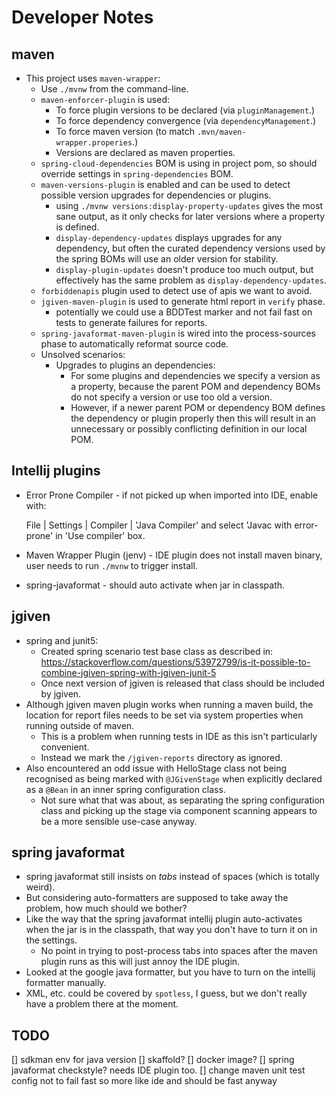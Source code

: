 # Developer Notes

## maven

- This project uses `maven-wrapper`:
  - Use `./mvnw` from the command-line.
  - `maven-enforcer-plugin` is used:
    - To force plugin versions to be declared (via `pluginManagement`.)
    - To force dependency convergence (via `dependencyManagement`.)
    - To force maven version (to match `.mvn/maven-wrapper.properies`.)
    - Versions are declared as maven properties. 
  - `spring-cloud-dependencies` BOM is using in project pom, so should override settings in `spring-dependencies` BOM.
  - `maven-versions-plugin` is enabled and can be used to detect possible version upgrades for dependencies or plugins.
    - using `./mvnw versions:display-property-updates` gives the most sane output, as it only checks for later versions
      where a property is defined.
    - `display-dependency-updates` displays upgrades for any dependency, but often the curated dependency versions used
      by the spring BOMs will use an older version for stability.
    - `display-plugin-updates` doesn't produce too much output, but effectively has the same problem as
      `display-dependency-updates`.
  - `forbiddenapis` plugin used to detect use of apis we want to avoid.
  - `jgiven-maven-plugin` is used to generate html report in `verify` phase.
    - potentially we could use a BDDTest marker and not fail fast on tests to generate failures for reports.
  - `spring-javaformat-maven-plugin` is wired into the process-sources phase to automatically reformat source code.
  - Unsolved scenarios:
    - Upgrades to plugins an dependencies:
      - For some plugins and dependencies we specify a version as a property, because the parent POM and dependency BOMs
        do not specify a version or use too old a version.
      - However, if a newer parent POM or dependency BOM defines the dependency or plugin properly then this will result
        in an unnecessary or possibly conflicting definition in our local POM.

## Intellij plugins

- Error Prone Compiler - if not picked up when imported into IDE, enable with:
  
  File | Settings | Compiler | 'Java Compiler' and select 'Javac with error-prone' in 'Use compiler' box. 
- Maven Wrapper Plugin (jenv) - IDE plugin does not install maven binary, user needs to run `./mvnw` to trigger install.
- spring-javaformat - should auto activate when jar in classpath.
 
## jgiven

- spring and junit5:
  - Created spring scenario test base class as described in:
    https://stackoverflow.com/questions/53972799/is-it-possible-to-combine-jgiven-spring-with-jgiven-junit-5
  - Once next version of jgiven is released that class should be included by jgiven.
- Although jgiven maven plugin works when running a maven build, the location for report files needs to be set via
  system properties when running outside of maven.
  - This is a problem when running tests in IDE as this isn't particularly convenient.
  - Instead we mark the `/jgiven-reports` directory as ignored.
- Also encountered an odd issue with HelloStage class not being recognised as being marked with `@JGivenStage` when
  explicitly declared as a `@Bean` in an inner spring configuration class.
  - Not sure what that was about, as separating the spring configuration class and picking up the stage via component
    scanning appears to be a more sensible use-case anyway. 
  
## spring javaformat

- spring javaformat still insists on _tabs_ instead of spaces (which is totally weird).
- But considering auto-formatters are supposed to take away the problem, how much should we bother?
- Like the way that the spring javaformat intellij plugin auto-activates when the jar is in the classpath, that way you
  don't have to turn it on in the settings.
  - No point in trying to post-process tabs into spaces after the maven plugin runs as this will just annoy the IDE
    plugin.
- Looked at the google java formatter, but you have to turn on the intellij formatter manually.
- XML, etc. could be covered by `spotless`, I guess, but we don't really have a problem there at the moment.


## TODO

[] sdkman env for java version
[] skaffold?
[] docker image?
[] spring javaformat checkstyle? needs IDE plugin too.
[] change maven unit test config not to fail fast so more like ide and should be fast anyway
